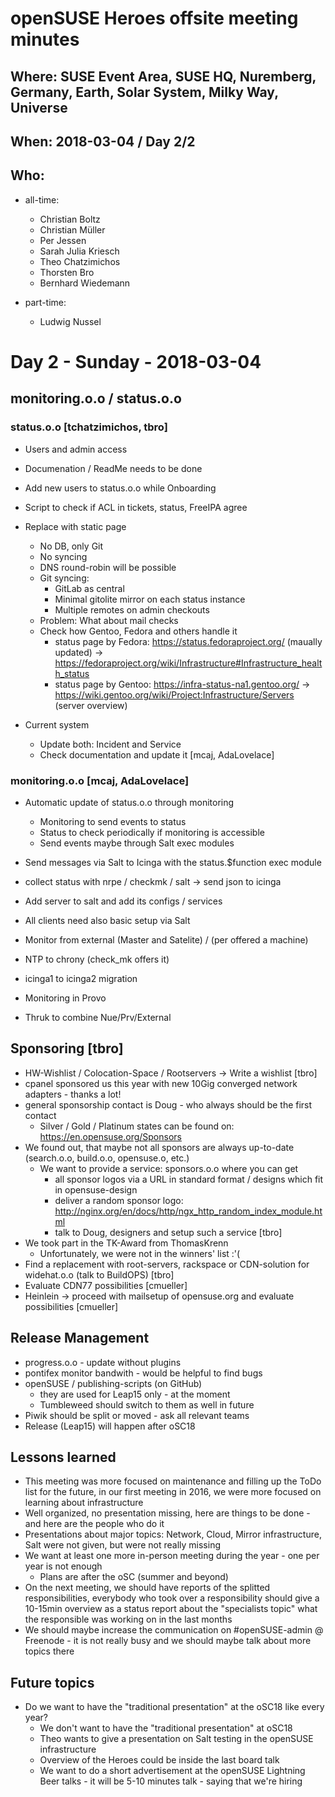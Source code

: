 # openSUSE Heroes offsite meeting minutes

## Where: SUSE Event Area, SUSE HQ, Nuremberg, Germany, Earth, Solar System, Milky Way, Universe 

## When:  2018-03-04 / Day 2/2

## Who:

* all-time:
  * Christian Boltz
  * Christian Müller
  * Per Jessen
  * Sarah Julia Kriesch
  * Theo Chatzimichos
  * Thorsten Bro
  * Bernhard Wiedemann

* part-time:
  * Ludwig Nussel

# Day 2 - Sunday - 2018-03-04

## monitoring.o.o / status.o.o

### status.o.o [tchatzimichos, tbro]

* Users and admin access
* Documenation / ReadMe needs to be done
* Add new users to status.o.o while Onboarding
* Script to check if ACL in tickets, status, FreeIPA agree
* Replace with static page
  * No DB, only Git
  * No syncing
  * DNS round-robin will be possible
  * Git syncing:
    * GitLab as central
    * Minimal gitolite mirror on each status instance
    * Multiple remotes on admin checkouts
  * Problem: What about mail checks
  * Check how Gentoo, Fedora and others handle it
    * status page by Fedora: https://status.fedoraproject.org/ (maually updated) -> https://fedoraproject.org/wiki/Infrastructure#Infrastructure_health_status
    * status page by Gentoo: https://infra-status-na1.gentoo.org/ -> https://wiki.gentoo.org/wiki/Project:Infrastructure/Servers (server overview)

* Current system
  * Update both: Incident and Service
  * Check documentation and update it [mcaj, AdaLovelace]

### monitoring.o.o [mcaj, AdaLovelace]

* Automatic update of status.o.o through monitoring 
  * Monitoring to send events to status
  * Status to check periodically if monitoring is accessible
  * Send events maybe through Salt exec modules

* Send messages via Salt to Icinga with the status.$function exec module
* collect status with nrpe / checkmk / salt -> send json to icinga
* Add server to salt and add its configs / services
* All clients need also basic setup via Salt
* Monitor from external (Master and Satelite) / (per offered a machine)
* NTP to chrony (check_mk offers it)
* icinga1 to icinga2 migration
* Monitoring in Provo
* Thruk to combine Nue/Prv/External

## Sponsoring [tbro]

* HW-Wishlist / Colocation-Space / Rootservers -> Write a wishlist [tbro]
* cpanel sponsored us this year with new 10Gig converged network adapters - thanks a lot!
* general sponsorship contact is Doug - who always should be the first contact
  * Silver / Gold / Platinum states can be found on:
    https://en.opensuse.org/Sponsors
* We found out, that maybe not all sponsors are always up-to-date (search.o.o, build.o.o, opensuse.o, etc.)
  * We want to provide a service: sponsors.o.o where you can get
    * all sponsor logos via a URL in standard format / designs which fit in opensuse-design
    * deliver a random sponsor logo: http://nginx.org/en/docs/http/ngx_http_random_index_module.html
    * talk to Doug, designers and setup such a service [tbro]
* We took part in the TK-Award from ThomasKrenn
  * Unfortunately, we were not in the winners' list :'(
* Find a replacement with root-servers, rackspace or CDN-solution for widehat.o.o (talk to BuildOPS) [tbro]
* Evaluate CDN77 possibilities [cmueller]
* Heinlein -> proceed with mailsetup of opensuse.org and evaluate possibilities [cmueller]

## Release Management

* progress.o.o - update without plugins
* pontifex monitor bandwith - would be helpful to find bugs
* openSUSE / publishing-scripts (on GitHub)
  * they are used for Leap15 only - at the moment
  * Tumbleweed should switch to them as well in future
* Piwik should be split or moved - ask all relevant teams
* Release (Leap15) will happen after oSC18

## Lessons learned

* This meeting was more focused on maintenance and filling up the ToDo list for the future, in our first meeting in 2016, we were more focused on learning about infrastructure
* Well organized, no presentation missing, here are things to be done - and here are the people who do it
* Presentations about major topics: Network, Cloud, Mirror infrastructure, Salt were not given, but were not really missing
* We want at least one more in-person meeting during the year - one per year is not enough
  * Plans are after the oSC (summer and beyond)
* On the next meeting, we should have reports of the splitted responsibilities, everybody who took over a responsibility should give a 10-15min overview as a status report about the "specialists topic" what the responsible was working on in the last months
* We should maybe increase the communication on #openSUSE-admin @ Freenode - it is not really busy and we should maybe talk about more topics there

## Future topics

* Do we want to have the "traditional presentation" at the oSC18 like every year?
  * We don't want to have the "traditional presentation" at oSC18
  * Theo wants to give a presentation on Salt testing in the openSUSE infrastructure
  * Overview of the Heroes could be inside the last board talk
  * We want to do a short advertisement at the openSUSE Lightning Beer talks - it will be 5-10 minutes talk - saying that we're hiring
